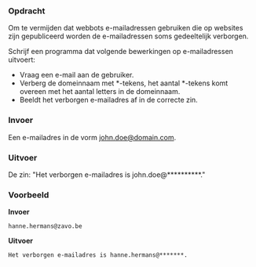 ### Opdracht
Om te vermijden dat webbots e-mailadressen gebruiken die op websites zijn gepubliceerd worden de e-mailadressen soms gedeeltelijk verborgen.  

Schrijf een programma dat volgende bewerkingen op e-mailadressen uitvoert:  
* Vraag een e-mail aan de gebruiker.
* Verberg de domeinnaam met *-tekens, het aantal *-tekens komt overeen met het aantal letters in de domeinnaam. 
* Beeldt het verborgen e-mailadres af in de correcte zin. 

### Invoer

Een e-mailadres in de vorm john.doe@domain.com.

### Uitvoer

De zin: "Het verborgen e-mailadres is john.doe@\**********."

### Voorbeeld

**Invoer**
    
    hanne.hermans@zavo.be
    
**Uitvoer**

    Het verborgen e-mailadres is hanne.hermans@*******.
   
